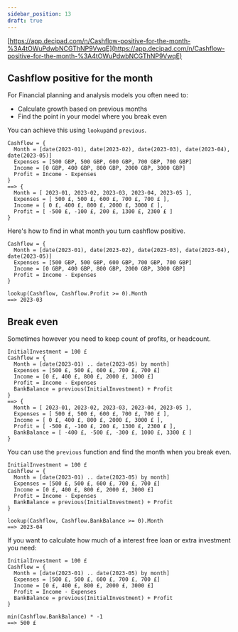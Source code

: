 ```yaml
---
sidebar_position: 13
draft: true
---
```


[https://app.decipad.com/n/Cashflow-positive-for-the-month-%3A4tOWuPdwbNCGThNP9VwqE](https://app.decipad.com/n/Cashflow-positive-for-the-month-%3A4tOWuPdwbNCGThNP9VwqE)

## Cashflow positive for the month

For Financial planning and analysis models you often need to:

- Calculate growth based on previous months
- Find the point in your model where you break even

You can achieve this using `lookup`and `previous`.

```deci live
Cashflow = {
  Month = [date(2023-01), date(2023-02), date(2023-03), date(2023-04), date(2023-05)]
  Expenses = [500 GBP, 500 GBP, 600 GBP, 700 GBP, 700 GBP]
  Income = [0 GBP, 400 GBP, 800 GBP, 2000 GBP, 3000 GBP]
  Profit = Income - Expenses
}
==> {
  Month = [ 2023-01, 2023-02, 2023-03, 2023-04, 2023-05 ],
  Expenses = [ 500 £, 500 £, 600 £, 700 £, 700 £ ],
  Income = [ 0 £, 400 £, 800 £, 2000 £, 3000 £ ],
  Profit = [ -500 £, -100 £, 200 £, 1300 £, 2300 £ ]
}
```

Here's how to find in what month you turn cashflow positive.

```deci live
Cashflow = {
  Month = [date(2023-01), date(2023-02), date(2023-03), date(2023-04), date(2023-05)]
  Expenses = [500 GBP, 500 GBP, 600 GBP, 700 GBP, 700 GBP]
  Income = [0 GBP, 400 GBP, 800 GBP, 2000 GBP, 3000 GBP]
  Profit = Income - Expenses
}

lookup(Cashflow, Cashflow.Profit >= 0).Month
==> 2023-03
```

## Break even

Sometimes however you need to keep count of profits, or headcount.

```deci live
InitialInvestment = 100 £
Cashflow = {
  Month = [date(2023-01) .. date(2023-05) by month]
  Expenses = [500 £, 500 £, 600 £, 700 £, 700 £]
  Income = [0 £, 400 £, 800 £, 2000 £, 3000 £]
  Profit = Income - Expenses
  BankBalance = previous(InitialInvestment) + Profit
}
==> {
  Month = [ 2023-01, 2023-02, 2023-03, 2023-04, 2023-05 ],
  Expenses = [ 500 £, 500 £, 600 £, 700 £, 700 £ ],
  Income = [ 0 £, 400 £, 800 £, 2000 £, 3000 £ ],
  Profit = [ -500 £, -100 £, 200 £, 1300 £, 2300 £ ],
  BankBalance = [ -400 £, -500 £, -300 £, 1000 £, 3300 £ ]
}
```

You can use the `previous` function and find the month when you break even.

```deci live
InitialInvestment = 100 £
Cashflow = {
  Month = [date(2023-01) .. date(2023-05) by month]
  Expenses = [500 £, 500 £, 600 £, 700 £, 700 £]
  Income = [0 £, 400 £, 800 £, 2000 £, 3000 £]
  Profit = Income - Expenses
  BankBalance = previous(InitialInvestment) + Profit
}

lookup(Cashflow, Cashflow.BankBalance >= 0).Month
==> 2023-04
```

If you want to calculate how much of a interest free loan or extra investment you need:

```deci live
InitialInvestment = 100 £
Cashflow = {
  Month = [date(2023-01) .. date(2023-05) by month]
  Expenses = [500 £, 500 £, 600 £, 700 £, 700 £]
  Income = [0 £, 400 £, 800 £, 2000 £, 3000 £]
  Profit = Income - Expenses
  BankBalance = previous(InitialInvestment) + Profit
}

min(Cashflow.BankBalance) * -1
==> 500 £
```
